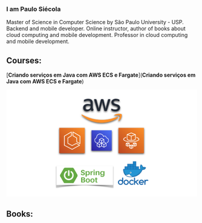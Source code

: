 ### I am Paulo Siécola

Master of Science in Computer Science by São Paulo University - USP. Backend and mobile developer. Online instructor, author of books about cloud computing and mobile development. Professor in cloud computing and mobile development.

## Courses:

[**Criando serviços em Java com AWS ECS e Fargate**](**Criando serviços em Java com AWS ECS e Fargate**)

<img src="images/aws_course_image.png" alt="aws_course_image" style="zoom:50%;"/>

## Books:





<!--
**siecola/siecola** is a ✨ _special_ ✨ repository because its `README.md` (this file) appears on your GitHub profile.

Here are some ideas to get you started:

- 🔭 I’m currently working on ...
- 🌱 I’m currently learning ...
- 👯 I’m looking to collaborate on ...
- 🤔 I’m looking for help with ...
- 💬 Ask me about ...
- 📫 How to reach me: ...
- 😄 Pronouns: ...
- ⚡ Fun fact: ...
-->
